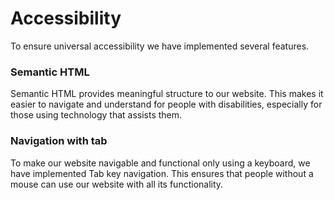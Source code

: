 # Accessibility

To ensure universal accessibility we have implemented several features.

### Semantic HTML
Semantic HTML provides meaningful structure to our website. This makes it easier to navigate and understand for people with disabilities, especially for those using technology that assists them.

### Navigation with tab
To make our website navigable and functional only using a keyboard, we have implemented Tab key navigation. This ensures that people without a mouse can use our website with all its functionality.